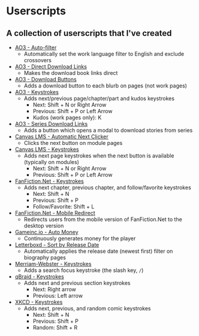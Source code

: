 # Userscripts

## A collection of userscripts that I've created

- [AO3 - Auto-filter](https://github.com/hkamran80/userscripts/raw/main/ao3_autofilter.user.js)
  - Automatically set the work language filter to English and exclude crossovers
- [AO3 - Direct Download Links](https://github.com/hkamran80/userscripts/raw/main/ao3_directdownload.user.js)
  - Makes the download book links direct
- [AO3 - Download Buttons](https://github.com/hkamran80/userscripts/raw/main/ao3_downloadbuttons.user.js)
  - Adds a download button to each blurb on pages (not work pages)
- [AO3 - Keystrokes](https://github.com/hkamran80/userscripts/raw/main/ao3_keystrokes.user.js)
  - Adds next/previous page/chapter/part and kudos keystrokes
    - Next: Shift + N or Right Arrow
    - Previous: Shift + P or Left Arrow
    - Kudos (work pages only): K
- [AO3 - Series Download Links](https://github.com/hkamran80/userscripts/raw/main/ao3_seriesdownload.user.js)
  - Adds a button which opens a modal to download stories from series
- [Canvas LMS - Automatic Next Clicker](https://github.com/hkamran80/userscripts/raw/main/canvas_autonext.user.js)
  - Clicks the next button on module pages
- [Canvas LMS - Keystrokes](https://github.com/hkamran80/userscripts/raw/main/canvas_lms.user.js)
  - Adds next page keystrokes when the next button is available (typically on modules)
    - Next: Shift + N or Right Arrow
    - Previous: Shift + P or Left Arrow
- [FanFiction.Net - Keystrokes](https://github.com/hkamran80/userscripts/raw/main/fanfiction.user.js)
  - Adds next chapter, previous chapter, and follow/favorite keystrokes
    - Next: Shift + N
    - Previous: Shift + P
    - Follow/Favorite: Shift + L
- [FanFiction.Net - Mobile Redirect](https://github.com/hkamran80/userscripts/raw/main/fanfictionmobileredirect.user.js)
  - Redirects users from the mobile version of FanFiction.Net to the desktop version
- [Gameinc.io - Auto Money](https://github.com/hkamran80/userscripts/raw/main/gameinc_automoney.user.js)
  - Continuously generates money for the player
- [Letterboxd - Sort by Release Date](https://github.com/hkamran80/userscripts/raw/main/letterboxd_releasedatesorter.user.js)
  - Automatically applies the release date (newest first) filter on biography pages
- [Merriam-Webster - Keystrokes](https://github.com/hkamran80/userscripts/raw/main/merriamwebster_keystrokes.user.js)
  - Adds a search focus keystroke (the slash key, `/`)
- [qBraid - Keystrokes](https://github.com/hkamran80/userscripts/raw/main/qbraid_qbook.user.js)
  - Adds next and previous section keystrokes
    - Next: Right arrow
    - Previous: Left arrow
- [XKCD - Keystrokes](https://github.com/hkamran80/userscripts/raw/main/xkcd.user.js)
  - Adds next, previous, and random comic keystrokes
    - Next: Shift + N
    - Previous: Shift + P
    - Random: Shift + R
